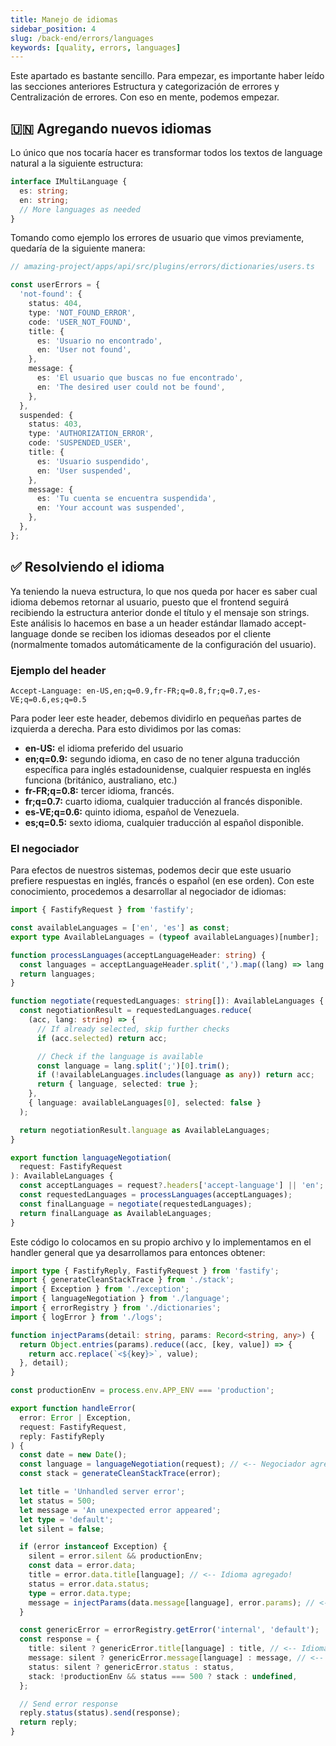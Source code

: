 ```yaml
---
title: Manejo de idiomas
sidebar_position: 4
slug: /back-end/errors/languages
keywords: [quality, errors, languages]
---
```


Este apartado es bastante sencillo. Para empezar, es importante haber leído las secciones anteriores Estructura y categorización de errores y Centralización de errores. Con eso en mente, podemos empezar.

## 🇺🇳 Agregando nuevos idiomas

Lo único que nos tocaría hacer es transformar todos los textos de language natural a la siguiente estructura:

```ts
interface IMultiLanguage {
  es: string;
  en: string;
  // More languages as needed
}
```

Tomando como ejemplo los errores de usuario que vimos previamente, quedaría de la siguiente manera:

```ts
// amazing-project/apps/api/src/plugins/errors/dictionaries/users.ts

const userErrors = {
  'not-found': {
    status: 404,
    type: 'NOT_FOUND_ERROR',
    code: 'USER_NOT_FOUND',
    title: {
      es: 'Usuario no encontrado',
      en: 'User not found',
    },
    message: {
      es: 'El usuario que buscas no fue encontrado',
      en: 'The desired user could not be found',
    },
  },
  suspended: {
    status: 403,
    type: 'AUTHORIZATION_ERROR',
    code: 'SUSPENDED_USER',
    title: {
      es: 'Usuario suspendido',
      en: 'User suspended',
    },
    message: {
      es: 'Tu cuenta se encuentra suspendida',
      en: 'Your account was suspended',
    },
  },
};
```

## ✅ Resolviendo el idioma

Ya teniendo la nueva estructura, lo que nos queda por hacer es saber cual idioma debemos retornar al usuario, puesto que el frontend seguirá recibiendo la estructura anterior donde el título y el mensaje son strings.
Este análisis lo hacemos en base a un header estándar llamado accept-language donde se reciben los idiomas deseados por el cliente (normalmente tomados automáticamente de la configuración del usuario).

### Ejemplo del header

```
Accept-Language: en-US,en;q=0.9,fr-FR;q=0.8,fr;q=0.7,es-VE;q=0.6,es;q=0.5
```

Para poder leer este header, debemos dividirlo en pequeñas partes de izquierda a derecha. Para esto dividimos por las comas:

- **en-US:** el idioma preferido del usuario
- **en;q=0.9:** segundo idioma, en caso de no tener alguna traducción específica para inglés estadounidense, cualquier respuesta en inglés funciona (británico, australiano, etc.)
- **fr-FR;q=0.8:** tercer idioma, francés.
- **fr;q=0.7:** cuarto idioma, cualquier traducción al francés disponible.
- **es-VE;q=0.6:** quinto idioma, español de Venezuela.
- **es;q=0.5:** sexto idioma, cualquier traducción al español disponible.

### El negociador

Para efectos de nuestros sistemas, podemos decir que este usuario prefiere respuestas en inglés, francés o español (en ese orden). Con este conocimiento, procedemos a desarrollar al negociador de idiomas:

```ts
import { FastifyRequest } from 'fastify';

const availableLanguages = ['en', 'es'] as const;
export type AvailableLanguages = (typeof availableLanguages)[number];

function processLanguages(acceptLanguageHeader: string) {
  const languages = acceptLanguageHeader.split(',').map((lang) => lang.trim());
  return languages;
}

function negotiate(requestedLanguages: string[]): AvailableLanguages {
  const negotiationResult = requestedLanguages.reduce(
    (acc, lang: string) => {
      // If already selected, skip further checks
      if (acc.selected) return acc;

      // Check if the language is available
      const language = lang.split(';')[0].trim();
      if (!availableLanguages.includes(language as any)) return acc;
      return { language, selected: true };
    },
    { language: availableLanguages[0], selected: false }
  );

  return negotiationResult.language as AvailableLanguages;
}

export function languageNegotiation(
  request: FastifyRequest
): AvailableLanguages {
  const acceptLanguages = request?.headers['accept-language'] || 'en';
  const requestedLanguages = processLanguages(acceptLanguages);
  const finalLanguage = negotiate(requestedLanguages);
  return finalLanguage as AvailableLanguages;
}
```

Este código lo colocamos en su propio archivo y lo implementamos en el handler general que ya desarrollamos para entonces obtener:

```ts
import type { FastifyReply, FastifyRequest } from 'fastify';
import { generateCleanStackTrace } from './stack';
import { Exception } from './exception';
import { languageNegotiation } from './language';
import { errorRegistry } from './dictionaries';
import { logError } from './logs';

function injectParams(detail: string, params: Record<string, any>) {
  return Object.entries(params).reduce((acc, [key, value]) => {
    return acc.replace(`<${key}>`, value);
  }, detail);
}

const productionEnv = process.env.APP_ENV === 'production';

export function handleError(
  error: Error | Exception,
  request: FastifyRequest,
  reply: FastifyReply
) {
  const date = new Date();
  const language = languageNegotiation(request); // <-- Negociador agregado!
  const stack = generateCleanStackTrace(error);

  let title = 'Unhandled server error';
  let status = 500;
  let message = 'An unexpected error appeared';
  let type = 'default';
  let silent = false;

  if (error instanceof Exception) {
    silent = error.silent && productionEnv;
    const data = error.data;
    title = error.data.title[language]; // <-- Idioma agregado!
    status = error.data.status;
    type = error.data.type;
    message = injectParams(data.message[language], error.params); // <-- Idioma agregado!
  }

  const genericError = errorRegistry.getError('internal', 'default');
  const response = {
    title: silent ? genericError.title[language] : title, // <-- Idioma agregado!
    message: silent ? genericError.message[language] : message, // <-- Idioma agregado!
    status: silent ? genericError.status : status,
    stack: !productionEnv && status === 500 ? stack : undefined,
  };

  // Send error response
  reply.status(status).send(response);
  return reply;
}
```
